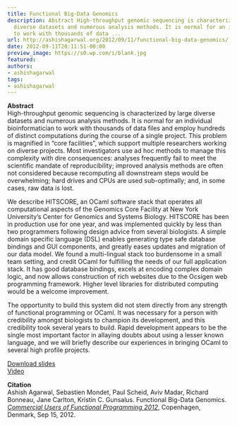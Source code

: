 ```yaml
---
title: Functional Big-Data Genomics
description: Abstract High-throughput genomic sequencing is characterized by large
  diverse datasets and numerous analysis methods. It is normal for an individual bioinformatician
  to work with thousands of data ...
url: http://ashishagarwal.org/2012/09/11/functional-big-data-genomics/
date: 2012-09-11T20:11:51-00:00
preview_image: https://s0.wp.com/i/blank.jpg
featured:
authors:
- ashishagarwal
tags:
- ashishagarwal
---
```


<p><strong>Abstract</strong><br/>
High-throughput genomic sequencing is characterized by large diverse datasets and numerous analysis methods. It is normal for an individual bioinformatician to work with thousands of data files and employ hundreds of distinct computations during the course of a single project. This problem is magnified in &ldquo;core facilities&rdquo;, which support multiple researchers working on diverse projects. Most investigators use ad hoc methods to manage this complexity with dire consequences: analyses frequently fail to meet the scientific mandate of reproducibility; improved analysis methods are often not considered because recomputing all downstream steps would be overwhelming; hard drives and CPUs are used sub-optimally; and, in some cases, raw data is lost.</p>
<p>We describe HITSCORE, an OCaml software stack that operates all computational aspects of the Genomics Core Facility at New York University&rsquo;s Center for Genomics and Systems Biology. HITSCORE has been in production use for one year, and was implemented quickly by less than two programmers following design advice from several biologists. A simple domain specific language (DSL) enables generating type safe database bindings and GUI components, and greatly eases updates and migration of our data model. We found a multi-lingual stack too burdensome in a small team setting, and credit OCaml for fulfilling the needs of our full application stack. It has good database bindings, excels at encoding complex domain logic, and now allows construction of rich websites due to the Ocsigen web programming framework. Higher level libraries for distributed computing would be a welcome improvement.</p>
<p>The opportunity to build this system did not stem directly from any strength of functional programming or OCaml. It was necessary for a person with credibility amongst biologists to champion its development, and this credibility took several years to build. Rapid development appears to be the single most important factor in allaying doubts about using a lesser known language, and we will briefly describe our experiences in bringing OCaml to several high profile projects.</p>
<p><a href="http://ashishagarwal.org/wp-content/uploads/2012/09/Functional-Big-Data-Genomics-CUFP2012.pdf" class="pdf">Download slides</a><br/>
<a href="http://www.youtube.com/watch?feature=plcp&amp;v=02YykaSMP0I" class="television">Video</a></p>
<p><strong>Citation</strong><br/>
Ashish Agarwal, Sebastien Mondet, Paul Scheid, Aviv Madar, Richard Bonneau, Jane Carlton, Kristin C. Gunsalus. Functional Big-Data Genomics. <em><a href="http://cufp.org/conference/2012">Commercial Users of Functional Programming 2012</a></em>, Copenhagen, Denmark, Sep 15, 2012.</p>

